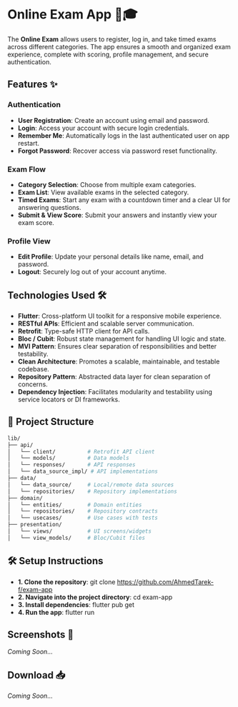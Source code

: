 # Online Exam App 📝🎓

The **Online Exam** allows users to register, log in, and take timed exams across different categories. The app ensures a smooth and organized exam experience, complete with scoring, profile management, and secure authentication.

## Features ✨

### Authentication  

- **User Registration**: Create an account using email and password.  
- **Login**: Access your account with secure login credentials.  
- **Remember Me**: Automatically logs in the last authenticated user on app restart.  
- **Forgot Password**: Recover access via password reset functionality.

### Exam Flow  

- **Category Selection**: Choose from multiple exam categories.  
- **Exam List**: View available exams in the selected category.  
- **Timed Exams**: Start any exam with a countdown timer and a clear UI for answering questions.  
- **Submit & View Score**: Submit your answers and instantly view your exam score.

### Profile View  

- **Edit Profile**: Update your personal details like name, email, and password.  
- **Logout**: Securely log out of your account anytime.

## Technologies Used 🛠️

- **Flutter**: Cross-platform UI toolkit for a responsive mobile experience.  
- **RESTful APIs**: Efficient and scalable server communication.  
- **Retrofit**: Type-safe HTTP client for API calls.  
- **Bloc / Cubit**: Robust state management for handling UI logic and state.  
- **MVI Pattern**: Ensures clear separation of responsibilities and better testability.  
- **Clean Architecture**: Promotes a scalable, maintainable, and testable codebase.  
- **Repository Pattern**: Abstracted data layer for clean separation of concerns.  
- **Dependency Injection**: Facilitates modularity and testability using service locators or DI frameworks.

## 📂 Project Structure

```bash
lib/
├── api/
│   └── client/          # Retrofit API client
│   └── models/          # Data models
│   └── responses/       # API responses
│   └── data_source_impl/ # API implementations
├── data/
│   └── data_source/     # Local/remote data sources
│   └── repositories/    # Repository implementations
├── domain/
│   └── entities/        # Domain entities
│   └── repositories/    # Repository contracts
│   └── usecases/        # Use cases with tests
├── presentation/
│   └── views/           # UI screens/widgets
│   └── view_models/     # Bloc/Cubit files

```

## 🛠️ Setup Instructions

- **1. Clone the repository**: git clone https://github.com/AhmedTarek-f/exam-app
- **2. Navigate into the project directory**: cd exam-app
- **3. Install dependencies**: flutter pub get
- **4. Run the app**: flutter run

## Screenshots 📸

*Coming Soon...*

## Download 📥

*Coming Soon...*

